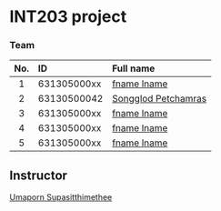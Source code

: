 # INT203 project
### Team

|  No.  | ID          | Full name                                              |
| :---: | :---------- | :----------------------------------------------------- |
|   1   | 631305000xx | [fname lname]()                                        |
|   2   | 63130500042 | [Songglod Petchamras](https://github.com/tsongglod123) |
|   3   | 631305000xx | [fname lname]()                                        |
|   4   | 631305000xx | [fname lname]()                                        |
|   5   | 631305000xx | [fname lname]()                                        |

## Instructor
[Umaporn Supasitthimethee](https://github.com/umaporn-sup)